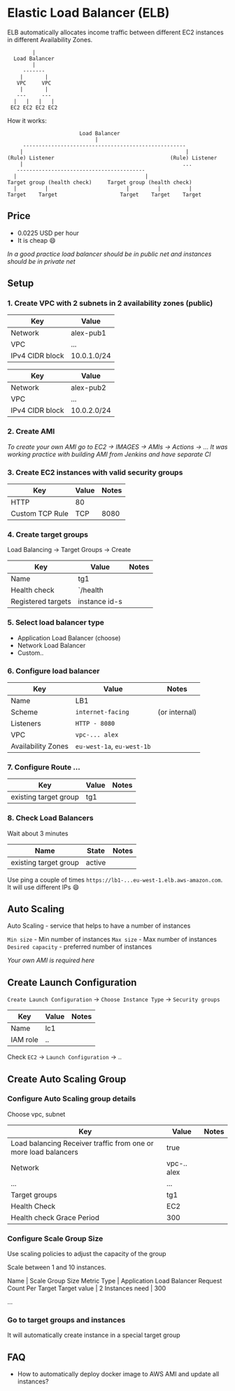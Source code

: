 # Elastic Load Balancer (ELB)

ELB automatically allocates income traffic between different EC2 instances in different Availability Zones.

```
        |
  Load Balancer
        |
     -------
    |       |
   VPC     VPC
    |       |
   ---     ---
  |   |   |   |
 EC2 EC2 EC2 EC2
```

How it works:

```
                       Load Balancer
                            |
     ----------------------------------------------------
    |                                                    |       
(Rule) Listener                                     (Rule) Listener
    |                                                   ...       
   -----------------------------------------    
  |                                         |   
Target group (health check)     Target group (health check)
  |         |                         |         |         |
Target    Target                    Target    Target    Target
```

## Price

* 0.0225 USD per hour
* It is cheap :smile:

*In a good practice load balancer should be in public net and instances should be in private net*

## Setup

### 1. Create VPC with 2 subnets in 2 availability zones (public)

Key | Value
--- | -----
Network | alex-pub1
VPC | ...
IPv4 CIDR block | 10.0.1.0/24

Key | Value
--- | -----
Network | alex-pub2
VPC | ...
IPv4 CIDR block | 10.0.2.0/24

### 2. Create AMI

*To create your own AMI go to EC2 -> IMAGES -> AMIs -> Actions -> ...*
*It was working practice with building AMI from Jenkins and have separate CI*

### 3. Create EC2 instances with valid security groups


Key | Value | Notes
--- | ----- | -----
HTTP | 80 |
Custom TCP Rule | TCP | 8080

### 4. Create target groups

Load Balancing -> Target Groups -> Create

Key | Value | Notes
--- | ----- | -----
Name | tg1 | 
Health check| `/health | 
Registered targets | instance id-s

### 5. Select load balancer type

* Application Load Balancer (choose)
* Network Load Balancer
* Custom..

### 6. Configure load balancer

Key | Value | Notes
--- | ----- | -----
Name | LB1 | 
Scheme | `internet-facing` | (or internal)
Listeners | `HTTP - 8080` | 
VPC | `vpc-... alex` | 
Availability Zones | `eu-west-1a`, `eu-west-1b` | 

### 7. Configure Route ...

Key | Value | Notes
--- | ----- | -----
existing target group | tg1 | 

### 8. Check Load Balancers

Wait about 3 minutes

Name | State | Notes
--- | ----- | -----
existing target group | active | 

Use ping a couple of times `https://lb1-...eu-west-1.elb.aws-amazon.com`. It will use different IPs :smile:

## Auto Scaling

Auto Scaling - service that helps to have a number of instances

`Min size` - Min number of instances
`Max size` - Max number of instances
`Desired capacity` - preferred number of instances

*Your own AMI is required here*

## Create Launch Configuration

`Create Launch Configuration` -> `Choose Instance Type` -> `Security groups`

Key | Value | Notes
--- | ----- | -----
Name| lc1 |
IAM role | .. | 

Check `EC2` -> `Launch Configuration` -> ..

## Create Auto Scaling Group

### Configure Auto Scaling group details

Choose vpc, subnet

Key | Value | Notes
--- | ----- | -----
Load balancing Receiver traffic from one or more load balancers | true
Network | vpc-.. alex |
... | ... |
Target groups | tg1 | 
Health Check | EC2 | 
Health check Grace Period | 300 |

### Configure Scale Group Size

Use scaling policies to adjust the capacity of the group

Scale between 1 and 10 instances.

Name | Scale Group Size
Metric Type | Application Load Balancer Request Count Per Target
Target value | 2
Instances need | 300

...

### Go to target groups and instances

It will automatically create instance in a special target group


## FAQ

* How to automatically deploy docker image to AWS AMI and update all instances?

